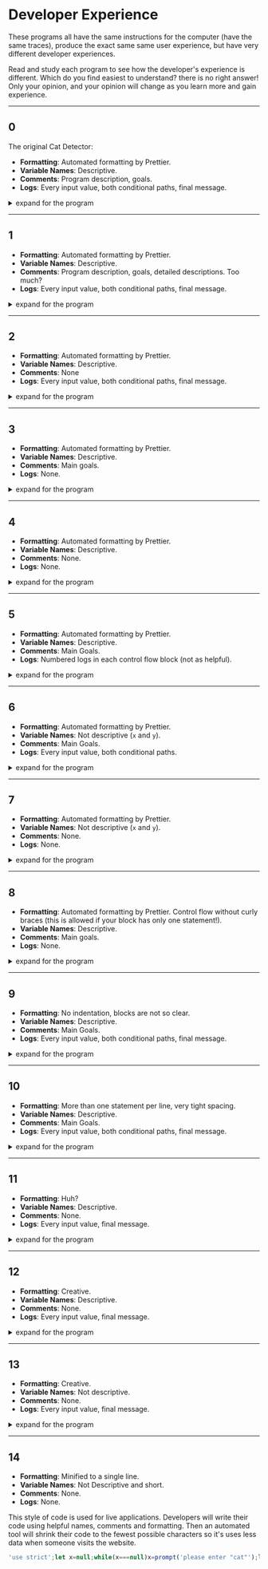 # Developer Experience

These programs all have the same instructions for the computer (have the same
traces), produce the exact same same user experience, but have very different
developer experiences.

Read and study each program to see how the developer's experience is different.
Which do you find easiest to understand? there is no right answer! Only your
opinion, and your opinion will change as you learn more and gain experience.

---

## 0

The original Cat Detector:

- **Formatting**: Automated formatting by Prettier.
- **Variable Names**: Descriptive.
- **Comments**: Program description, goals.
- **Logs**: Every input value, both conditional paths, final message.

<details>
<summary>expand for the program</summary>
<br>

```js
'use strict';

/* The Cat Detector

  This programs prompts the user to input a cat,
  and lets them know if they did input a cat or not.

  Data In:
    Any string

  Data Out:
    A string describing if the user's input was "cat" or not

*/

// --- gather the user's input (canceling not allowed) ---

let input = null;
while (input === null) {
  input = prompt('please enter "cat"');
  console.log('user input:', input);
}

// --- check the input and create a message ---

let message = '';
if (input !== 'cat') {
  message = '"' + input + '" is not a cat';
  console.log('path: if');
} else {
  message = 'thank you for the cat';
  console.log('path: else');
}
console.log('final message:', message);

// --- display the message for the user ---

alert(message);
```

</details>

---

## 1

- **Formatting**: Automated formatting by Prettier.
- **Variable Names**: Descriptive.
- **Comments**: Program description, goals, detailed descriptions. Too much?
- **Logs**: Every input value, both conditional paths, final message.

<details>
<summary>expand for the program</summary>
<br>

```js
'use strict';

/* The Cat Detector

  This programs prompts the user to input a cat,
  and lets them know if they did input a cat or not.

  Data In:
    Any string

  Data Out:
    A string describing if the user's input was "cat" or not

*/

// --- gather the user's input (canceling not allowed) ---

// declare and initialize `input`
//  this variable is used later to create the message
//  if the input is not "cat"
let input = null;
// continue prompting the user until `input` is not null
//  this only happens when the user clicks "ok"
while (input === null) {
  // ask the user for a cat
  //  assign it to the `input` variable
  //  this variable is used in the `while` check
  input = prompt('please enter "cat"');
  // log the new value so the dev can see each input the user provided
  console.log('user input:', input);
}

// --- check the input and create a message ---

// declare a new variable for the message
//  initialize it to a string so it's clear what type it should store
//  this variable will be used to store a message to the user
let message = '';
// check if the input is not exactly "cat"
//  we know `input` will always store a string
//  because prompt only returns strings and null
//  and the loop won't exit if `input` is null
if (input !== 'cat') {
  // read the user's input and concatenate it into a new string
  // assign this new string to the `message` variable
  message = '"' + input + '" is not a cat';
  // log which path the program took
  console.log('path: if');
} else {
  // assign a thank you note to the `message` variable
  message = 'thank you for the cat';
  // log which path the program took
  console.log('path: else');
}
// log the new message value for the developer
console.log('final message:', message);

// --- display the message for the user ---

// alert the final value of `message` to the user
alert(message);
```

</details>

---

## 2

- **Formatting**: Automated formatting by Prettier.
- **Variable Names**: Descriptive.
- **Comments**: None
- **Logs**: Every input value, both conditional paths, final message.

<details>
<summary>expand for the program</summary>
<br>

```js
'use strict';

let input = null;
while (input === null) {
  input = prompt('please enter "cat"');
  console.log('user input:', input);
}

let message = '';
if (input !== 'cat') {
  message = '"' + input + '" is not a cat';
  console.log('path: if');
} else {
  message = 'thank you for the cat';
  console.log('path: else');
}
console.log('final message:', message);

alert(message);
```

</details>

---

## 3

- **Formatting**: Automated formatting by Prettier.
- **Variable Names**: Descriptive.
- **Comments**: Main goals.
- **Logs**: None.

<details>
<summary>expand for the program</summary>
<br>

```js
'use strict';

// --- gather the user's input (canceling not allowed) ---

let input = null;
while (input === null) {
  input = prompt('please enter "cat"');
}

// --- check the input and create a message ---

let message = '';
if (input !== 'cat') {
  message = '"' + input + '" is not a cat';
} else {
  message = 'thank you for the cat';
}

// --- display the message for the user ---

alert(message);
```

</details>

---

## 4

- **Formatting**: Automated formatting by Prettier.
- **Variable Names**: Descriptive.
- **Comments**: None.
- **Logs**: None.

<details>
<summary>expand for the program</summary>
<br>

```js
'use strict';

let input = null;
while (input === null) {
  input = prompt('please enter "cat"');
}

let message = '';
if (input !== 'cat') {
  message = '"' + input + '" is not a cat';
} else {
  message = 'thank you for the cat';
}

alert(message);
```

</details>

---

## 5

- **Formatting**: Automated formatting by Prettier.
- **Variable Names**: Descriptive.
- **Comments**: Main Goals.
- **Logs**: Numbered logs in each control flow block (not as helpful).

<details>
<summary>expand for the program</summary>
<br>

```js
'use strict';

// --- gather the user's input (canceling not allowed) ---

let input = null;
while (input === null) {
  input = prompt('please enter "cat"');
  console.log(1);
}

// --- check the input and create a message ---

let message = '';
if (input !== 'cat') {
  message = '"' + input + '" is not a cat';
  console.log(2);
} else {
  message = 'thank you for the cat';
  console.log(3);
}

// --- display the message for the user ---

alert(message);
```

</details>

---

## 6

- **Formatting**: Automated formatting by Prettier.
- **Variable Names**: Not descriptive (`x` and `y`).
- **Comments**: Main Goals.
- **Logs**: Every input value, both conditional paths.

<details>
<summary>expand for the program</summary>
<br>

```js
'use strict';

// --- gather the user's input (canceling not allowed) ---

let x = null;
while (x === null) {
  x = prompt('please enter "cat"');
  console.log(x);
}

// --- check the input and create a message ---

let y = '';
if (x !== 'cat') {
  y = '"' + x + '" is not a cat';
  console.log('path: if');
} else {
  y = 'thank you for the cat';
  console.log('path: else');
}

// --- display the message for the user ---

alert(y);
```

</details>

---

## 7

- **Formatting**: Automated formatting by Prettier.
- **Variable Names**: Not descriptive (`x` and `y`).
- **Comments**: None.
- **Logs**: None.

<details>
<summary>expand for the program</summary>
<br>

```js
'use strict';

let x = null;
while (x === null) {
  x = prompt('please enter "cat"');
}

let y = '';
if (x !== 'cat') {
  y = '"' + x + '" is not a cat';
} else {
  y = 'thank you for the cat';
}

alert(y);
```

</details>

---

## 8

- **Formatting**: Automated formatting by Prettier. Control flow without curly
  braces (this is allowed if your block has only one statement!).
- **Variable Names**: Descriptive.
- **Comments**: Main goals.
- **Logs**: None.

<details>
<summary>expand for the program</summary>
<br>

```js
'use strict';

// --- gather the user's input (canceling not allowed) ---

let input = null;
while (input === null) input = prompt('please enter "cat"');

// --- check the input and construct a message ---

let message = '';
if (input !== 'cat') message = '"' + input + '" is not a cat';
else message = 'thank you for the cat';

// --- display the message for the user ---

alert(message);
```

</details>

---

## 9

- **Formatting**: No indentation, blocks are not so clear.
- **Variable Names**: Descriptive.
- **Comments**: Main Goals.
- **Logs**: Every input value, both conditional paths, final message.

<details>
<summary>expand for the program</summary>
<br>

<!-- prettier-ignore -->
```js
'use strict'

// --- gather the user's input (canceling not allowed) ---

let input = null;
while (input === null) {
input = prompt('please enter "cat"');
console.log('user input:', input);
}

// --- check the input and create a message ---

let message = '';
if (input !== 'cat') {
message = '"' + input + '" is not a cat';
console.log('path: if');
} else {
message = 'thank you for the cat';
console.log('path: else');
}
console.log('final message:', message);

// --- display the message for the user ---

alert(message);
```

</details>

---

## 10

- **Formatting**: More than one statement per line, very tight spacing.
- **Variable Names**: Descriptive.
- **Comments**: Main Goals.
- **Logs**: Every input value, both conditional paths, final message.

<details>
<summary>expand for the program</summary>
<br>

<!-- prettier-ignore -->
```js
'use strict'

// --- gather the user's input (canceling not allowed) ---

let input=null;while(input===null){
  input=prompt('please enter "cat"');console.log('user input:',input);
}

// --- check the input and create a message ---

let message='';if(input!=='cat'){
  message='"'+input+'" is not a cat';console.log('path: if');
}else{
  message='thank you for the cat';console.log('path: else');
}
console.log('final message:',message);

// --- display the message for the user ---

alert(message);
```

</details>

---

## 11

- **Formatting**: Huh?
- **Variable Names**: Descriptive.
- **Comments**: None.
- **Logs**: Every input value, final message.

<details>
<summary>expand for the program</summary>
<br>

<!-- prettier-ignore -->
```js
'use strict';
                                              let
  input = null;                               while
  (input === null) {
input = prompt('please enter "cat"');
console.log('user input:', input);
  }

                                              let
  message = '';                               if
  (input !== 'cat') {
message = '"' + input + '" is not a cat';
  }                                           else
  {
message = 'thank you for the cat';
  }
  console.log('final message:', message);

  alert(message);
```

</details>

---

## 12

- **Formatting**: Creative.
- **Variable Names**: Descriptive.
- **Comments**: None.
- **Logs**: Every input value, final message.

<details>
<summary>expand for the program</summary>
<br>

<!-- prettier-ignore -->
```js
'use strict';
   let input=
         null;
         while
         (input
        ===null)
   {input=prompt(
 'please enter "cat"'


          );console.log(
            'user input:'
              ,input);}let
                message='';
            if(input!=='cat')
            {message='"'+input+
               '" is not a cat'



; }else{ message=



              'thank you for the cat' ;}

console
.log(
'final message:'
,message);alert(


                    message);
```

</details>

---

## 13

- **Formatting**: Creative.
- **Variable Names**: Not descriptive.
- **Comments**: None.
- **Logs**: Every input value, final message.

<details>
<summary>expand for the program</summary>
<br>

<!-- prettier-ignore -->
```js
'use strict'                                                   ;
              let x=null;           while(x===null)
      {x=prompt     ('please enter "cat"')       ;console.


log  (  'user input:'  ,  x  )  ;  }  let  y  =  ''  ;  if  (  x


      !=='cat')    {y='"'+x+'" is not a cat'     ;}else{y=


                   'thank you for the cat'
;
}
console
.
log(
'final message:'
,
y
)
;
alert(
y
)
;
```

</details>

---

## 14

- **Formatting**: Minified to a single line.
- **Variable Names**: Not Descriptive and short.
- **Comments**: None.
- **Logs**: None.

This style of code is used for live applications. Developers will write their
code using helpful names, comments and formatting. Then an automated tool will
shrink their code to the fewest possible characters so it's uses less data when
someone visits the website.

<!-- prettier-ignore -->
```js
'use strict';let x=null;while(x===null)x=prompt('please enter "cat"');let y='';if(x!=='cat')y='"'+x+'" is not a cat';else y='thank you for the cat';alert(y);
```
